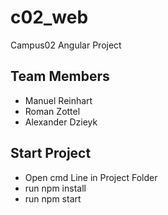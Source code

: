 # c02_web
Campus02 Angular Project

## Team Members
* Manuel Reinhart
* Roman Zottel
* Alexander Dzieyk

## Start Project
* Open cmd Line in Project Folder
* run npm install
* run npm start

